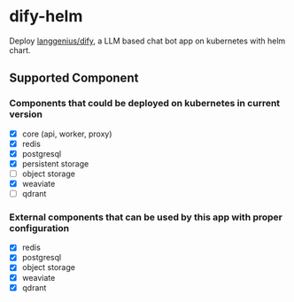 # dify-helm
Deploy [langgenius/dify](https://github.com/langgenius/dify), a LLM based chat bot app on kubernetes with helm chart.

## Supported Component 
### Components that could be deployed on kubernetes in current version
- [x] core (api, worker, proxy)
- [x] redis
- [x] postgresql
- [x] persistent storage
- [ ] object storage
- [x] weaviate
- [ ] qdrant
### External components that can be used by this app with proper configuration
- [x] redis
- [x] postgresql
- [x] object storage
- [x] weaviate
- [x] qdrant
